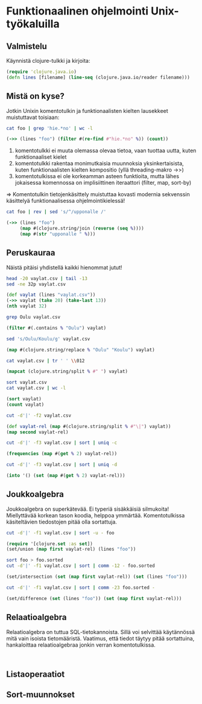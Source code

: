 # Funktionaalinen ohjelmointi Unix-työkaluilla

## Valmistelu

Käynnistä clojure-tulkki ja kirjoita:

```clojure
(require 'clojure.java.io)
(defn lines [filename] (line-seq (clojure.java.io/reader filename)))
```

## Mistä on kyse?

Jotkin Unixin komentotulkin ja funktionaalisten kielten lausekkeet
muistuttavat toisiaan:

```bash
cat foo | grep 'hie.*no' | wc -l
```

```clojure
(->> (lines "foo") (filter #(re-find #"hie.*no" %)) (count))
```

1. komentotulkki ei muuta olemassa olevaa tietoa, vaan tuottaa uutta,
   kuten funktionaaliset kielet
2. komentotulkki rakentaa monimutkaisia muunnoksia yksinkertaisista,
   kuten funktionaalisten kielten kompositio (yllä threading-makro ->>)
3. komentotulkissa ei ole korkeamman asteen funktioita, mutta lähes
   jokaisessa komennossa on implisiittinen iteraattori (filter, map,
   sort-by)

=> Komentotulkin tietojenkäsittely muistuttaa kovasti modernia
sekvenssin käsittelyä funktionaalisessa ohjelmointikielessä!

```bash
cat foo | rev | sed 's/^/upponalle /'
```

```clojure
(->> (lines "foo")
     (map #(clojure.string/join (reverse (seq %))))
     (map #(str "upponalle " %)))
```

## Peruskauraa

Näistä pitäisi yhdistellä kaikki hienommat jutut!

```bash
head -20 vaylat.csv | tail -13
sed -ne 32p vaylat.csv
```

```clojure
(def vaylat (lines "vaylat.csv"))
(->> vaylat (take 20) (take-last 13))
(nth vaylat 32)
```

```bash
grep Oulu vaylat.csv
```

```clojure
(filter #(.contains % "Oulu") vaylat)
```

```bash
sed 's/Oulu/Koulu/g' vaylat.csv
```

```clojure
(map #(clojure.string/replace % "Oulu" "Koulu") vaylat)
```

```bash
cat vaylat.csv | tr ' ' \\012
```
```clojure
(mapcat (clojure.string/split % #" ") vaylat)
```

```bash
sort vaylat.csv
cat vaylat.csv | wc -l
```

```clojure
(sort vaylat)
(count vaylat)
```

```bash
cut -d'|' -f2 vaylat.csv
```

```clojure
(def vaylat-rel (map #(clojure.string/split % #"\|") vaylat))
(map second vaylat-rel)
```

```bash
cut -d'|' -f3 vaylat.csv | sort | uniq -c
```

```clojure
(frequencies (map #(get % 2) vaylat-rel))
```

```bash
cut -d'|' -f3 vaylat.csv | sort | uniq -d
```

```clojure
(into '() (set (map #(get % 2) vaylat-rel)))
```

## Joukkoalgebra

Joukkoalgebra on superkätevää.  Ei typeriä sisäkkäisiä silmukoita!
Miellyttävää korkean tason koodia, helppoa ymmärtää.  Komentotulkissa
käsiteltävien tiedostojen pitää olla sortattuja.

```bash
cut -d'|' -f1 vaylat.csv | sort -u - foo
```

```clojure
(require '[clojure.set :as set])
(set/union (map first vaylat-rel) (lines "foo"))
```

```bash
sort foo > foo.sorted
cut -d'|' -f1 vaylat.csv | sort | comm -12 - foo.sorted
```

```clojure
(set/intersection (set (map first vaylat-rel)) (set (lines "foo")))
```

```bash
cut -d'|' -f1 vaylat.csv | sort | comm -23 foo.sorted -
```

```clojure
(set/difference (set (lines "foo")) (set (map first vaylat-rel)))
```

## Relaatioalgebra

Relaatioalgebra on tuttua SQL-tietokannoista.  Sillä voi selvittää
käytännössä mitä vain isoista tietomääristä.  Vaatimus, että tiedot
täytyy pitää sortattuina, hankaloittaa relaatioalgebraa jonkin verran
komentotulkissa.

```bash
```

```clojure
```

## Listaoperaatiot

## Sort-muunnokset

```bash
```
```clojure
```


